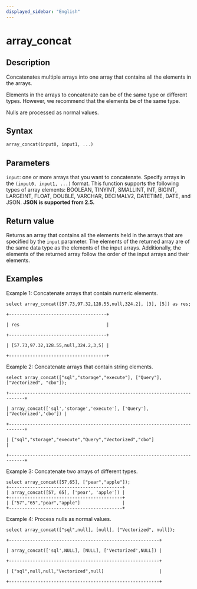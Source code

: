 ```yaml
---
displayed_sidebar: "English"
---
```


# array_concat

## Description

Concatenates multiple arrays into one array that contains all the elements in the arrays.

Elements in the arrays to concatenate can be of the same type or different types. However, we recommend that the elements be of the same type.

Nulls are processed as normal values.

## Syntax

```Haskell
array_concat(input0, input1, ...)
```

## Parameters

`input`: one or more arrays that you want to concatenate. Specify arrays in the `(input0, input1, ...)` format. This function supports the following types of array elements: BOOLEAN, TINYINT, SMALLINT, INT, BIGINT, LARGEINT, FLOAT, DOUBLE, VARCHAR, DECIMALV2, DATETIME, DATE, and JSON. **JSON is supported from 2.5.**

## Return value

Returns an array that contains all the elements held in the arrays that are specified by the `input` parameter. The elements of the returned array are of the same data type as the elements of the input arrays. Additionally, the elements of the returned array follow the order of the input arrays and their elements.

## Examples

Example 1: Concatenate arrays that contain numeric elements.

```plaintext
select array_concat([57.73,97.32,128.55,null,324.2], [3], [5]) as res;

+-------------------------------------+

| res                                 |

+-------------------------------------+

| [57.73,97.32,128.55,null,324.2,3,5] |

+-------------------------------------+
```

Example 2: Concatenate arrays that contain string elements.

```plaintext
select array_concat(["sql","storage","execute"], ["Query"], ["Vectorized", "cbo"]);

+----------------------------------------------------------------------------+

| array_concat(['sql','storage','execute'], ['Query'], ['Vectorized','cbo']) |

+----------------------------------------------------------------------------+

| ["sql","storage","execute","Query","Vectorized","cbo"]                     |

+----------------------------------------------------------------------------+
```

Example 3: Concatenate two arrays of different types.

```plaintext
select array_concat([57,65], ["pear","apple"]);
+-------------------------------------------+
| array_concat([57, 65], ['pear', 'apple']) |
+-------------------------------------------+
| ["57","65","pear","apple"]                |
+-------------------------------------------+
```

Example 4: Process nulls as normal values.

```plaintext
select array_concat(["sql",null], [null], ["Vectorized", null]);

+---------------------------------------------------------+

| array_concat(['sql',NULL], [NULL], ['Vectorized',NULL]) |

+---------------------------------------------------------+

| ["sql",null,null,"Vectorized",null]                     |

+---------------------------------------------------------+
```
